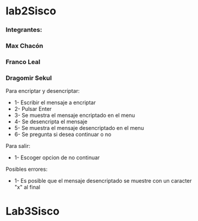 # lab2Sisco
### Integrantes:
### 	Max Chacón
### 	Franco Leal
### 	Dragomir Sekul

Para encriptar y desencriptar:
* 1- Escribir el mensaje a encriptar
* 2- Pulsar Enter
* 3- Se muestra el mensaje encriptado en el menu
* 4- Se desencripta el mensaje
* 5- Se muestra el mensaje desencriptado en el menu
* 6- Se pregunta si desea continuar o no


Para salir:
* 1- Escoger opcion de no continuar

Posibles errores:
* 1- Es posible que el mensaje desencriptado se muestre con un caracter "x" al final
# Lab3Sisco
